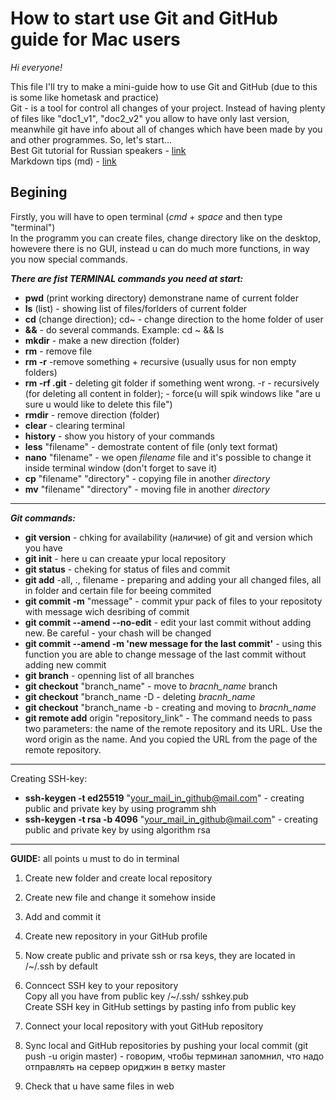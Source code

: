 # How to start use Git and GitHub guide for Mac users  
*Hi everyone!*  
  
This file I'll try to make a mini-guide how to use Git and GitHub (due to this is some like hometask and practice)  
Git - is a tool for control all changes of your project. Instead of having plenty of files like "doc1_v1", "doc2_v2" you allow to have only last version, meanwhile git have info about all of changes which have been made by you and other programmes. So, let's start...  
Best Git tutorial for Russian speakers - [link](https://practicum.yandex.ru/trainer/git-basics/lesson/c6b9607c-e8bc-4446-89f9-c74522c3492f/)  
Markdown tips (md) - [link](https://www.markdownguide.org/cheat-sheet/)  

## Begining  
Firstly, you will have to open terminal (*cmd* + *space* and then type "terminal")  
In the programm you can create files, change directory like on the desktop, howevere there is no GUI, instead u can do much more functions, in way you now special commands.  

__*There are fist TERMINAL commands you need at start:*__
* **pwd** (print working directory) demonstrane name of current folder
* **ls** (list) - showing list of files/forlders of current folder
* **cd** (change direction); cd~ - change direction to the home folder of user
* **&&** - do several commands. Example: cd ~ && ls
* **mkdir** - make a new direction (folder)
* **rm** - remove file
* **rm -r** -remove something + *r*ecursive (usually usus for non empty folders)
* **rm -rf .git** - deleting git folder if something went wrong. -r - recursively (for deleting all content in folder); - force(u will spik windows like "are u sure u would like to delete this file")
* **rmdir** - remove direction (folder)
* **clear** - clearing terminal
* **history** - show you history of your commands
* **less** "filename" - demostrate content of  file (only text format)
* **nano** "filename" - we open *filename* file and it's possible to change it inside terminal window (don't forget to save it)
* **cp** "filename" "directory" - copying file in another *directory*
* **mv** "filename" "directory" - moving file in another *directory*
---
***Git commands:***
- **git version** - chking for availability (наличие) of git and version which you have
- **git init** - here u can creaate ypur local repository
- **git status** - cheking for status of files and commit
- **git add** -all, ., filename - preparing and adding your  all changed files, all in folder and certain file for beeing commited
- **git commit -m** "message" - commit ypur pack of files to your repositoty with message wich desribing of commit
- **git commit --amend --no-edit** - edit your last commit without adding new. Be careful - your chash will be changed
- **git commit --amend -m 'new message for the last commit'** - using this function you are able to change message of the last commit without adding new commit
- **git branch** - openning list of all branches
- **git checkout** "branch_name" - move to *bracnh_name* branch
- **git checkout** "branch_name -D - deleting *bracnh_name* 
- **git checkout** "branch_name -b - creating and moving to *bracnh_name*
- **git remote add** origin "repository_link" - The command needs to pass two parameters: the name of the remote repository and its URL. Use the word origin as the name. And you copied the URL from the page of the remote repository.
---
Creating SSH-key:
* **ssh-keygen -t ed25519** "your_mail_in_github@mail.com" - creating public and private key by using programm shh
* **ssh-keygen -t rsa -b 4096** "your_mail_in_github@mail.com" - creating public and private key by using algorithm rsa
---
**GUIDE:**
all points u must to do in terminal
1. Create new folder and create local repository
2. Create new file and change it somehow inside
3. Add and commit it
4. Create new repository in your GitHub profile
5. Now create public and private ssh or rsa keys, they are located in /~/.ssh by default
6. Conncect SSH key to your repository  
    <dr>Copy all you have from public key /~/.ssh/ sshkey.pub  
    <dr>Create SSH key in GitHub settings by pasting info from public key  

6. Connect your local repository with yout GitHub repository
7. Sync local and GitHub repositories by pushing your local commit (git push -u origin master) -  говорим, чтобы терминал запомнил, что надо отправлять на сервер ориджин в ветку master  
8. Check that u have same files in web